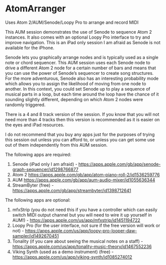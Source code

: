 # AtomArranger
Uses Atom 2/AUM/Senode/Loopy Pro to arrange and record MIDI

This AUM session demonstrates the use of Senode to sequence Atom 2 instances.  It also comes with an optional Loopy Pro interface to try and improve navigation.  This is an iPad only session I am afraid as Senode is not available for the iPhone.

Senode lets you graphically arrange nodes and is typically used as a single note or chord sequencer.  This AUM session uses each Senode node to drive a different Atom 2 node for a certain number of bars and means that you can use the power of Senode’s sequencer to create song structures.  For the more adventurous, Senode also has an interesting probability mode which allows you to assign the likelihood of moving from one node to another.  In this context, you could set Senode up to play a sequence of musical parts in a loop, but each time around the loop have the chance of it sounding slightly different, depending on which Atom 2 nodes were randomly triggered.

There is a 4 and 8 track version of the session.  If you know that you will not need more than 4 tracks then this version is recommended as it is easier on the eyes and iPad resources.

I do not recommend that you buy any apps just for the purposes of trying this session out unless you can afford to, or unless you can get some use out of them independently from this AUM session.

The following apps are required:

1. Senode (iPad only I am afraid) - https://apps.apple.com/gb/app/senode-graph-sequencer/id1298766877 
2. Atom 2 https://apps.apple.com/gb/app/atom-piano-roll-2/id1536259776
3. AUM https://apps.apple.com/gb/app/aum-audio-mixer/id1055636344
4. StreamByter (free) - https://apps.apple.com/gb/app/streambyter/id1398712641

The following apps are optional:

1. mfxStrip (you do not need this if you have a controller which can easily switch MIDI output channel but you will need to wire it up yourself in AUM!) - https://apps.apple.com/us/app/mfxstrip/id1451194722
2. Loopy Pro (for the user interface, not sure if the free version will work or not) - https://apps.apple.com/us/app/loopy-pro-looper-daw-sampler/id1492670451
3. Tonality (if you care about seeing the musical notes on a staff) - https://apps.apple.com/us/app/tonality-music-theory/id1467552236
4. Viking Synth (used as a demo instrument) (free) - https://apps.apple.com/us/app/viking-synth/id1085274012
